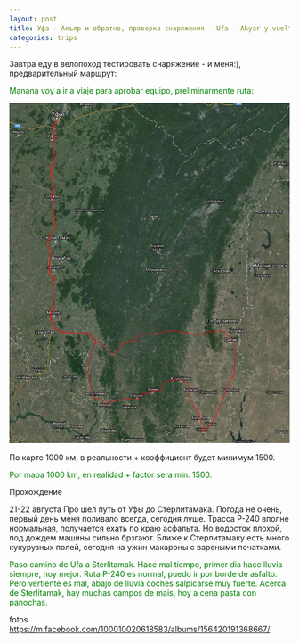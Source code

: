 ```yaml
---
layout: post
title: Уфа - Акъяр и обратно, проверка снаряжения - Ufa - Akyar y vuelta, aprobar equipo 
categories: trips
---
```

Завтра еду в велопоход тестировать снаряжение  - и меня:), предварительный маршрут:

<p style="color: green;">Manana voy a ir a viaje para aprobar equipo, preliminarmente ruta:</p>

<a href="/assets/ufa_akyar/track.jpg"><img src="/assets/ufa_akyar/track.jpg" width="640"></a>

По карте 1000 км, в реальности + коэффициент будет минимум 1500.

<p style="color: green;">Por mapa 1000 km, en realidad + factor sera min. 1500.</p>

Прохождение

21-22 августа
Про шел путь от Уфы до Стерлитамака. Погода не очень, первый день меня поливало всегда, сегодня луше.
Трасса Р-240 вполне нормальная, получается ехать по краю асфальта. Но водосток плохой, под дождем машины сильно брзгают. Ближе к Стерлитамаку есть много кукурузных полей, сегодня на ужин макароны с вареными початками. 

<p style="color: green;">Paso camino de Ufa a Sterlitamak. Hace mal tiempo, primer dia hace lluvia siempre, hoy mejor. Ruta P-240 es normal, puedo ir por borde de asfalto. Pero vertiente es mal, abajo de lluvia coches salpicarse muy fuerte. Acerca de Sterlitamak, hay muchas campos de mais, hoy a cena pasta con panochas.</p>

fotos
https://m.facebook.com/100010020618583/albums/156420191368667/